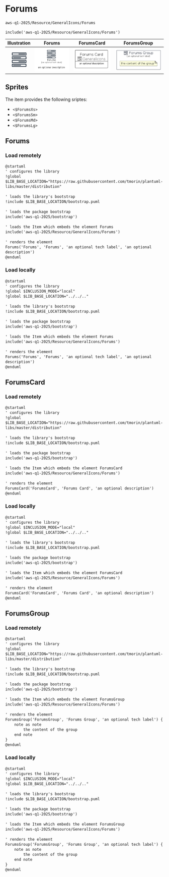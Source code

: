 # Forums


```text
aws-q1-2025/Resource/GeneralIcons/Forums
```

```text
include('aws-q1-2025/Resource/GeneralIcons/Forums')
```



| Illustration | Forums | ForumsCard | ForumsGroup |
| :---: | :---: | :---: | :---: |
| ![illustration for Illustration](../../../aws-q1-2025/Resource/GeneralIcons/Forums.png) | ![illustration for Forums](../../../aws-q1-2025/Resource/GeneralIcons/Forums.Local.png) | ![illustration for ForumsCard](../../../aws-q1-2025/Resource/GeneralIcons/ForumsCard.Local.png) | ![illustration for ForumsGroup](../../../aws-q1-2025/Resource/GeneralIcons/ForumsGroup.Local.png) |



## Sprites
The item provides the following sriptes:

- `<$ForumsXs>`
- `<$ForumsSm>`
- `<$ForumsMd>`
- `<$ForumsLg>`





## Forums

### Load remotely
```plantuml
@startuml
' configures the library
!global $LIB_BASE_LOCATION="https://raw.githubusercontent.com/tmorin/plantuml-libs/master/distribution"

' loads the library's bootstrap
!include $LIB_BASE_LOCATION/bootstrap.puml

' loads the package bootstrap
include('aws-q1-2025/bootstrap')

' loads the Item which embeds the element Forums
include('aws-q1-2025/Resource/GeneralIcons/Forums')

' renders the element
Forums('Forums', 'Forums', 'an optional tech label', 'an optional description')
@enduml
```

### Load locally
```plantuml
@startuml
' configures the library
!global $INCLUSION_MODE="local"
!global $LIB_BASE_LOCATION="../../.."

' loads the library's bootstrap
!include $LIB_BASE_LOCATION/bootstrap.puml

' loads the package bootstrap
include('aws-q1-2025/bootstrap')

' loads the Item which embeds the element Forums
include('aws-q1-2025/Resource/GeneralIcons/Forums')

' renders the element
Forums('Forums', 'Forums', 'an optional tech label', 'an optional description')
@enduml
```

## ForumsCard

### Load remotely
```plantuml
@startuml
' configures the library
!global $LIB_BASE_LOCATION="https://raw.githubusercontent.com/tmorin/plantuml-libs/master/distribution"

' loads the library's bootstrap
!include $LIB_BASE_LOCATION/bootstrap.puml

' loads the package bootstrap
include('aws-q1-2025/bootstrap')

' loads the Item which embeds the element ForumsCard
include('aws-q1-2025/Resource/GeneralIcons/Forums')

' renders the element
ForumsCard('ForumsCard', 'Forums Card', 'an optional description')
@enduml
```

### Load locally
```plantuml
@startuml
' configures the library
!global $INCLUSION_MODE="local"
!global $LIB_BASE_LOCATION="../../.."

' loads the library's bootstrap
!include $LIB_BASE_LOCATION/bootstrap.puml

' loads the package bootstrap
include('aws-q1-2025/bootstrap')

' loads the Item which embeds the element ForumsCard
include('aws-q1-2025/Resource/GeneralIcons/Forums')

' renders the element
ForumsCard('ForumsCard', 'Forums Card', 'an optional description')
@enduml
```

## ForumsGroup

### Load remotely
```plantuml
@startuml
' configures the library
!global $LIB_BASE_LOCATION="https://raw.githubusercontent.com/tmorin/plantuml-libs/master/distribution"

' loads the library's bootstrap
!include $LIB_BASE_LOCATION/bootstrap.puml

' loads the package bootstrap
include('aws-q1-2025/bootstrap')

' loads the Item which embeds the element ForumsGroup
include('aws-q1-2025/Resource/GeneralIcons/Forums')

' renders the element
ForumsGroup('ForumsGroup', 'Forums Group', 'an optional tech label') {
    note as note
        the content of the group
    end note
}
@enduml
```

### Load locally
```plantuml
@startuml
' configures the library
!global $INCLUSION_MODE="local"
!global $LIB_BASE_LOCATION="../../.."

' loads the library's bootstrap
!include $LIB_BASE_LOCATION/bootstrap.puml

' loads the package bootstrap
include('aws-q1-2025/bootstrap')

' loads the Item which embeds the element ForumsGroup
include('aws-q1-2025/Resource/GeneralIcons/Forums')

' renders the element
ForumsGroup('ForumsGroup', 'Forums Group', 'an optional tech label') {
    note as note
        the content of the group
    end note
}
@enduml
```


